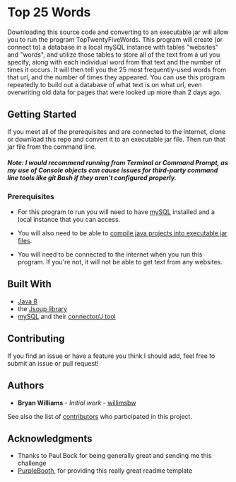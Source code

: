 # Top 25 Words

Downloading this source code and converting to an executable jar will allow you to run the program TopTwentyFiveWords. This program will create (or connect to) a database in a local mySQL instance with tables "websites" and "words", and utilize those tables to store all of the text from a url you specify, along with each individual word from that text and the number of times it occurs. It will then tell you the 25 most frequently-used words from that url, and the number of times they appeared. You can use this program repeatedly to build out a database of what text is on what url, even overwriting old data for pages that were looked up more than 2 days ago.

## Getting Started

If you meet all of the prerequisites and are connected to the internet, clone or download this repo and convert it to an executable jar file. Then run that jar file from the command line.

##### *Note: I would recommend running from Terminal or Command Prompt, as my use of Console objects can cause issues for third-party command line tools like git Bash if they aren't configured properly.*

### Prerequisites

* For this program to run you will need to have [mySQL](https://dev.mysql.com/downloads/windows/installer/5.7.html) installed and a local instance that you can access.

* You will also need to be able to [compile java projects into executable jar files](https://www.eclipse.org/downloads/packages/eclipse-ide-java-developers/oxygen3a).

* You will need to be connected to the internet when you run this program. If you're not, it will not be able to get text from any websites.

## Built With

* [Java 8](http://www.oracle.com/technetwork/java/javase/overview/java8-2100321.html)
* the [Jsoup library](https://jsoup.org/download)
* [mySQL](https://www.mysql.com/) and their [connector/J tool](https://dev.mysql.com/downloads/connector/j/5.1.html)

## Contributing

If you find an issue or have a feature you think I should add, feel free to submit an issue or pull request!

## Authors

* **Bryan Williams** - *Initial work* - [willimsbw](https://github.com/willimsbw)

See also the list of [contributors](https://github.com/willimsbw/movie-website/graphs/contributors)
who participated in this project.

## Acknowledgments

* Thanks to Paul Bock for being generally great and sending me this challenge
* [PurpleBooth](https://gist.github.com/PurpleBooth/109311bb0361f32d87a2), for providing this really great readme template
